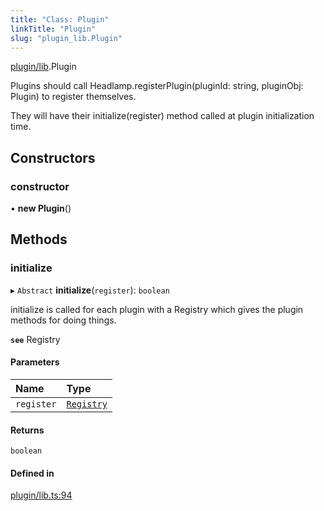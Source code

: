 ```yaml
---
title: "Class: Plugin"
linkTitle: "Plugin"
slug: "plugin_lib.Plugin"
---
```


[plugin/lib](../modules/plugin_lib.md).Plugin

Plugins should call Headlamp.registerPlugin(pluginId: string, pluginObj: Plugin) to register themselves.

They will have their initialize(register) method called at plugin initialization time.

## Constructors

### constructor

• **new Plugin**()

## Methods

### initialize

▸ `Abstract` **initialize**(`register`): `boolean`

initialize is called for each plugin with a Registry which gives the plugin methods for doing things.

**`see`** Registry

#### Parameters

| Name | Type |
| :------ | :------ |
| `register` | [`Registry`](plugin_registry.Registry.md) |

#### Returns

`boolean`

#### Defined in

[plugin/lib.ts:94](https://github.com/kinvolk/headlamp/blob/2fb68817/frontend/src/plugin/lib.ts#L94)
